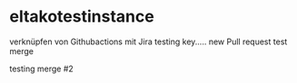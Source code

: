 # eltakotestinstance
verknüpfen von Githubactions mit Jira
testing key.....
new Pull request
test merge

testing merge #2
